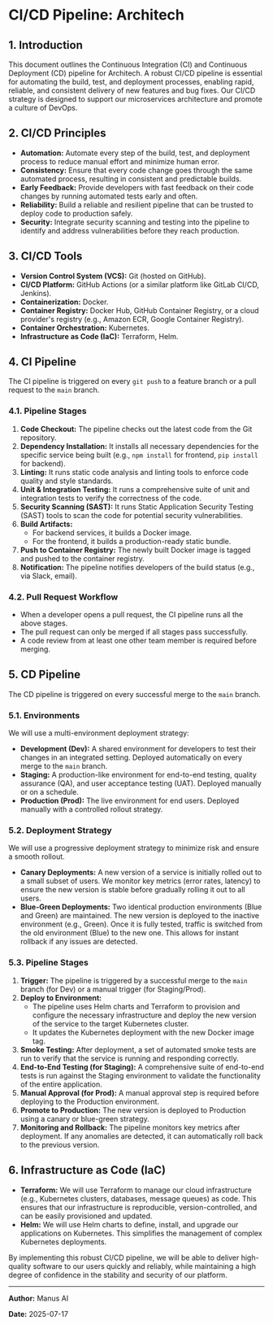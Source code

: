 
# CI/CD Pipeline: Architech

## 1. Introduction

This document outlines the Continuous Integration (CI) and Continuous Deployment (CD) pipeline for Architech. A robust CI/CD pipeline is essential for automating the build, test, and deployment processes, enabling rapid, reliable, and consistent delivery of new features and bug fixes. Our CI/CD strategy is designed to support our microservices architecture and promote a culture of DevOps.

## 2. CI/CD Principles

*   **Automation:** Automate every step of the build, test, and deployment process to reduce manual effort and minimize human error.
*   **Consistency:** Ensure that every code change goes through the same automated process, resulting in consistent and predictable builds.
*   **Early Feedback:** Provide developers with fast feedback on their code changes by running automated tests early and often.
*   **Reliability:** Build a reliable and resilient pipeline that can be trusted to deploy code to production safely.
*   **Security:** Integrate security scanning and testing into the pipeline to identify and address vulnerabilities before they reach production.

## 3. CI/CD Tools

*   **Version Control System (VCS):** Git (hosted on GitHub).
*   **CI/CD Platform:** GitHub Actions (or a similar platform like GitLab CI/CD, Jenkins).
*   **Containerization:** Docker.
*   **Container Registry:** Docker Hub, GitHub Container Registry, or a cloud provider's registry (e.g., Amazon ECR, Google Container Registry).
*   **Container Orchestration:** Kubernetes.
*   **Infrastructure as Code (IaC):** Terraform, Helm.

## 4. CI Pipeline

The CI pipeline is triggered on every `git push` to a feature branch or a pull request to the `main` branch.

### 4.1. Pipeline Stages

1.  **Code Checkout:** The pipeline checks out the latest code from the Git repository.
2.  **Dependency Installation:** It installs all necessary dependencies for the specific service being built (e.g., `npm install` for frontend, `pip install` for backend).
3.  **Linting:** It runs static code analysis and linting tools to enforce code quality and style standards.
4.  **Unit & Integration Testing:** It runs a comprehensive suite of unit and integration tests to verify the correctness of the code.
5.  **Security Scanning (SAST):** It runs Static Application Security Testing (SAST) tools to scan the code for potential security vulnerabilities.
6.  **Build Artifacts:**
    *   For backend services, it builds a Docker image.
    *   For the frontend, it builds a production-ready static bundle.
7.  **Push to Container Registry:** The newly built Docker image is tagged and pushed to the container registry.
8.  **Notification:** The pipeline notifies developers of the build status (e.g., via Slack, email).

### 4.2. Pull Request Workflow

*   When a developer opens a pull request, the CI pipeline runs all the above stages.
*   The pull request can only be merged if all stages pass successfully.
*   A code review from at least one other team member is required before merging.

## 5. CD Pipeline

The CD pipeline is triggered on every successful merge to the `main` branch.

### 5.1. Environments

We will use a multi-environment deployment strategy:

*   **Development (Dev):** A shared environment for developers to test their changes in an integrated setting. Deployed automatically on every merge to the `main` branch.
*   **Staging:** A production-like environment for end-to-end testing, quality assurance (QA), and user acceptance testing (UAT). Deployed manually or on a schedule.
*   **Production (Prod):** The live environment for end users. Deployed manually with a controlled rollout strategy.

### 5.2. Deployment Strategy

We will use a progressive deployment strategy to minimize risk and ensure a smooth rollout.

*   **Canary Deployments:** A new version of a service is initially rolled out to a small subset of users. We monitor key metrics (error rates, latency) to ensure the new version is stable before gradually rolling it out to all users.
*   **Blue-Green Deployments:** Two identical production environments (Blue and Green) are maintained. The new version is deployed to the inactive environment (e.g., Green). Once it is fully tested, traffic is switched from the old environment (Blue) to the new one. This allows for instant rollback if any issues are detected.

### 5.3. Pipeline Stages

1.  **Trigger:** The pipeline is triggered by a successful merge to the `main` branch (for Dev) or a manual trigger (for Staging/Prod).
2.  **Deploy to Environment:**
    *   The pipeline uses Helm charts and Terraform to provision and configure the necessary infrastructure and deploy the new version of the service to the target Kubernetes cluster.
    *   It updates the Kubernetes deployment with the new Docker image tag.
3.  **Smoke Testing:** After deployment, a set of automated smoke tests are run to verify that the service is running and responding correctly.
4.  **End-to-End Testing (for Staging):** A comprehensive suite of end-to-end tests is run against the Staging environment to validate the functionality of the entire application.
5.  **Manual Approval (for Prod):** A manual approval step is required before deploying to the Production environment.
6.  **Promote to Production:** The new version is deployed to Production using a canary or blue-green strategy.
7.  **Monitoring and Rollback:** The pipeline monitors key metrics after deployment. If any anomalies are detected, it can automatically roll back to the previous version.

## 6. Infrastructure as Code (IaC)

*   **Terraform:** We will use Terraform to manage our cloud infrastructure (e.g., Kubernetes clusters, databases, message queues) as code. This ensures that our infrastructure is reproducible, version-controlled, and can be easily provisioned and updated.
*   **Helm:** We will use Helm charts to define, install, and upgrade our applications on Kubernetes. This simplifies the management of complex Kubernetes deployments.

By implementing this robust CI/CD pipeline, we will be able to deliver high-quality software to our users quickly and reliably, while maintaining a high degree of confidence in the stability and security of our platform.

---

**Author:** Manus AI

**Date:** 2025-07-17


